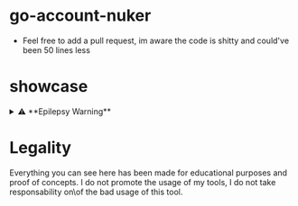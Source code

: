 # go-account-nuker
  - Feel free to add a pull request, im aware the code is shitty and could've been 50 lines less

# showcase
  <details>
    <summary>⚠️ **Epilepsy Warning**</summary>

        ![result](https://i.imgur.com/PdRio1j.gif)

  </details>

# Legality

Everything you can see here has been made for educational purposes and proof of concepts. I do not promote the usage of my tools, I do not take responsability on\of the bad usage of this tool.
